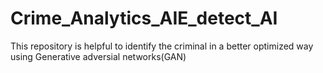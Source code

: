 # Crime_Analytics_AIE_detect_AI
This repository is helpful to identify the criminal in a better optimized way using Generative adversial networks(GAN)
